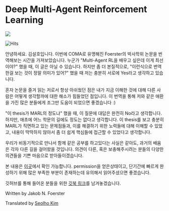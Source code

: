 # Deep Multi-Agent Reinforcement Learning



![](.gitbook/assets/marl_00.png)

![Hits](https://hits.seeyoufarm.com/api/count/incr/badge.svg?url=https://kilmya1.gitbook.io/deep-multi-agent-reinforcement-learning/)



안녕하세요. 김설호입니다. 이번에 COMA로 유명해진 Foerster의 박사학위 논문을 번역해보는 시간을 가져보았습니다. 누군가 "Multi-Agent RL을 배우고 싶은데 이게 최선이야?" 했을 때, 이 글은 아닐 수 있습니다. 하지만 좀 더 본질적으로, "이런식으로 번역한걸 보는 것이 정말 의미가 있어?" 했을 때 저는 충분히 서로에 Yes라고 생각하고 있습니다. 

 혼자 논문을 즐겨 읽는 저로서 항상 아쉬웠던 점은 내가 지금 이해한 것에 대해 다른 사람은 어떻게 생각할까에 대한 해소가 힘들었던 점입니다. 이 번역을 통해 저와 같은 애환을 가진 많은 분들에게 조그만 도움이 되었으면 좋겠습니다 :\)

 "이 thesis가 MARL의 정도냐" 했을 때, 이 질문에 대답은 완전히 No라고 생각합니다. 하지만, 애초에 어느 학문의 길에도 정도는 없다고 생각합니다. 이 thesis를 보고 충분히 MARL가 직면하고 있는 문제점들과, 이를 해결하기 위한 노력들에 대해 이해할 수 있었고, 내용이 딱딱하지 않아서 좀 더 쉽게 핵심들에 접근할 수 있었다고 생각합니다.

 우리가 비동기적으로 만나서 함께 같은 공부를 하고있다는 사실은 같아도, 과거의 배움은 각자 다른 길을 걸어왔을 것입니다. 의견이 다른, 혹은 보충해주시려는 분들의 다양한 의견들을 기쁜 마음으로 받아들이겠습니다.

본 내용은 [이곳](https://ora.ox.ac.uk/objects/uuid:a55621b3-53c0-4e1b-ad1c-92438b57ffa4)에서 확인 가능합니다. permission을 얻은상태이고, 단기간에 빠르게 완성하기 위해 많은 부족한 부분이 존재하는데 유의해서 읽어주셨으면 좋겠습니다.

깃허브를 통해 들어온 분들을 위한 [깃북 링크](https://kilmya1.gitbook.io/deep-multi-agent-reinforcement-learning/)를 남겨놓겠습니다.

Written by Jakob N. Foerster

Translated by [Seolho Kim](https://seolhokim.github.io/about/)

